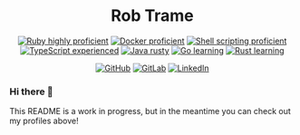 <div align="center" style="text-align:center">
  
  # Rob Trame
  [![Ruby highly proficient](https://img.shields.io/badge/Ruby-proficient-brightgreen.svg?style=flat-square&logo=ruby)](https://github.com/redapted/) [![Docker proficient](https://img.shields.io/badge/Docker-proficient-green.svg?style=flat-square&logo=docker)](https://github.com/redapted/) [![Shell scripting proficient](https://img.shields.io/badge/Shell%20scripting-proficient-green.svg?style=flat-square&logo=gnu-bash)](https://github.com/redapted/) [![TypeScript experienced](https://img.shields.io/badge/TypeScript-intermediate-blue.svg?style=flat-square&logo=typescript)](https://github.com/redapted/) [![Java rusty](https://img.shields.io/badge/Java-rusty-orange.svg?style=flat-square&logo=java)](https://github.com/redapted/the_cat_factory-rails) [![Go learning](https://img.shields.io/badge/Go-learning-blueviolet.svg?style=flat-square&logo=go)](https://github.com/redapted/the_cat_factory-rails) [![Rust learning](https://img.shields.io/badge/Rust-learning-blueviolet.svg?style=flat-square&logo=rust)](https://github.com/redapted/the_cat_factory-rails)
  
  [![GitHub](https://img.shields.io/badge/_-GitHub-grey.svg?label=&style=plastic&logo=GitHub&color=181717)](https://www.github.com/redapted/) [![GitLab](https://img.shields.io/badge/_-GitLab-grey.svg?label=&style=plastic&logo=GitLab)](https://gitlab.com/redapted) [![LinkedIn](https://img.shields.io/badge/_-LinkedIn-grey.svg?label=&style=plastic&logo=linkedin&color=0077B5)](https://www.linkedin.com/in/rtrame/)
  
</div>


### Hi there 👋

This README is a work in progress, but in the meantime you can check out my profiles above!
